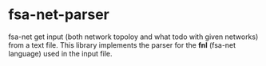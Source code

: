 # fsa-net-parser
 
fsa-net get input (both network topoloy and what todo with given networks)  from a text file. This library implements the parser for the **fnl** (fsa-net language)
used in the input file.
